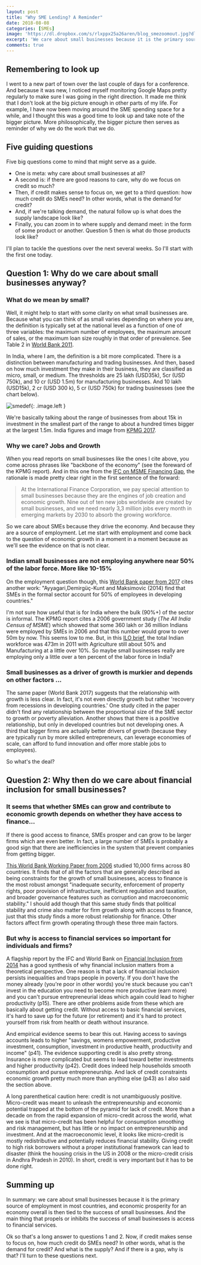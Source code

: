 ```yaml
---
layout: post
title: "Why SME Lending? A Reminder"
date: 2018-08-08
categories: [SMEs]
image: 'https://dl.dropbox.com/s/rlxppx25a26aren/blog_smezoomout.jpg?dl=0'
excerpt: 'We care about small businesses because it is the primary source of employment in most countries. And the main thing that propels or inhibits the success of small businesses is access to financial services. Image below courtesy Kinara Capital'
comments: true
---
```


## Remembering to look up
I went to a new part of town over the last couple of days for a conference. And because it was new, I noticed myself monitoring Google Maps pretty regularly to make sure I was going in the right direction. It made me think that I don't look at the big picture enough in other parts of my life. For example, I have now been moving around the SME spending space for a while, and I thought this was a good time to look up and take note of the bigger picture. More philosophically, the bigger picture then serves as reminder of why we do the work that we do. 

## Five guiding questions
Five big questions come to mind that might serve as a guide.
- One is meta: why care about small businesses at all?
- A second is: if there are good reasons to care, why do we focus on credit so much?
- Then, if credit makes sense to focus on, we get to a third question: how much credit do SMEs need? In other words, what is the demand for credit?
- And, if we're talking demand, the natural follow up is what does the supply landscape look like?
- Finally, you can zoom in to where supply and demand meet: in the form of some product or another. Question 5 then is what do those products look like?

I'll plan to tackle the questions over the next several weeks. So I'll start with the first one today.

## Question 1: Why do we care about small businesses anyway?

### What do we mean by small?
 Well, it might help to start with some clarity on what small businesses are. Because what you can think of as small varies depending on where you are, the definition is typically set at the national level as a function of one of three variables: the maximum number of employees, the maximum amount of sales, or the maximum loan size roughly in that order of prevalence. See Table 2 in [World Bank 2011][wb2011].

 In India, where I am, the definition is a bit more complicated. There is a distinction between manufacturing and trading businesses. And then, based on how much investment they make in their business, they are classified as micro, small, or medium. The thresholds are 25 lakh (USD35k), 5cr (USD 750k), and 10 cr (USD 1.5m) for manufacturing businesses. And 10 lakh (USD15k), 2 cr (USD 300 k), 5 cr (USD 750k) for trading businesses (see the chart below).

![smedef](https://dl.dropbox.com/s/o8xil2mn1434mt9/def_SME.png?dl=0){: .image.left }

We're basically talking about the range of businesses from about 15k in investment in the smallest part of the range to about a hundred times bigger at the largest 1.5m. India figures and image from [KPMG 2017][kpmg2017].

 [wb2011]:https://dl.dropbox.com/s/7yg9msaynqot3s5/CGAP-Small-and-Medium-Enterprises-Jan-2011.pdf?dl=0
 [kpmg2017]:https://dl.dropbox.com/s/dex1eswyqf32ya2/Catalysing-MSME-Entrepreneurship-India.pdf?dl=0

### Why we care? Jobs and Growth
When you read reports on small businesses like the ones I cite above, you come across phrases like "backbone of the economy" (see the foreward of the KPMG report). And in this one from the [IFC on MSME Financing Gap][ifc2017], the rationale is made pretty clear right in the first sentence of the forward:

>At the International Finance Corporation, we pay special attention to small businesses because they are the engines of job creation and economic growth. Nine out of ten new jobs worldwide are created by small businesses, and we need nearly 3,3 million jobs every month in emerging markets by 2030 to absorb the growing workforce.

[ifc2017]:https://dl.dropbox.com/s/z92ymqrkenhzn0h/MSMEFinancingGap_IFC2017.pdf?dl=0

So we care about SMEs because they drive the economy. And because they are a source of employment. Let me start with employment and come back to the question of economic growth in a moment in a moment because as we'll see the evidence on that is not clear.

### Indian small businesses are not employing anywhere near 50% of the labor force. More like 10-15%

On the employment question though, this [World Bank paper from 2017][wb2017] cites another work: "Ayyagari,Demirgüç-Kunt and Maksimovic (2014) find that SMEs in the formal sector account for 50% of employees in developing countries."

 I'm not sure how useful that is for India where the bulk (90%+) of the sector is informal. The KPMG report cites a 2006 government study (_The All India Census of MSME_) which showed that some 360 lakh or 36 million Indians were employed by SMEs in 2006 and that this number would grow to over 50m by now. This seems low to me. But, in this [ILO brief][ilo2016], the total Indian workforce was 473m in 2011 with Agriculture still about 50% and Manufacturing at a little over 10%. So maybe small businesses really are employing only a little over a ten percent of the labor force in India?

[wb2017]:https://dl.dropbox.com/s/64h1ja26o1gj8b5/SMEFinance_WorldBank_2017.pdf?dl=0
[ilo2016]:https://dl.dropbox.com/s/t00k2au805s1nhz/ILO_IndiaLaborForce_2016.pdf?dl=0

### Small businesses as a driver of growth is murkier and depends on other factors ...
The same paper (World Bank 2017) suggests that the relationship with growth is less clear. In fact, it's not even directly growth but rather 'recovery from recessions in developing countries.' One study cited in the paper didn't find any relationship between the proportional size of the SME sector to growth or poverty alleviation. Another shows that there is a positive relationship, but only in developed countries but not developing ones. A third that bigger firms are actually better drivers of growth (because they are typically run by more skilled entrepreneurs, can leverage economies of scale, can afford to fund innovation and offer more stable jobs to employees).

So what's the deal?  

## Question 2: Why then do we care about financial inclusion for small businesses?

### It seems that whether SMEs can grow and contribute to economic growth depends on whether they have access to finance...
If there is good access to finance, SMEs prosper and can grow to be larger firms which are even better. In fact, a large number of SMEs is probably a good sign that there are inefficiencies in the system that prevent companies from getting bigger.

[This World Bank Working Paper from 2006][wb2006] studied 10,000 firms across 80 countries. It finds that of all the factors that are generally described as being constraints for the growth of small businesses, access to finance is the most robust amongst "inadequate security, enforcement of property rights, poor provision of infrastructure, inefficient regulation and taxation, and broader governance features such as corruption and macroeconomic stability." I should add though that this same study finds that political stability and crime also matter for firm growth along with access to finance, just that this study finds a more robust relationship for finance. Other factors affect firm growth operating through these three main factors.

[wb2006]:https://dl.dropbox.com/s/ae13in77svnt0cx/FinanceforFirmGrowth_2006_WorldBank_WPS3820.pdf?dl=0


### But why is access to financial services so important for individuals and firms?

A flagship report by the IFC and World Bank on [Financial Inclusion from 2014][ifc2014] has a good synthesis of why financial inclusion matters from a theoretical perspective. One reason is that a lack of financial inclusion persists inequalities and traps people in poverty. If you don't have the money already (you're poor in other words) you're stuck because you can't invest in the education you need to become more productive (earn more) and you can't pursue entrepreneurial ideas which again could lead to higher productivity (p15). There are other problems aside from these which are basically about getting credit. Without access to basic financial services, it's hard to save up for the future (or retirement) and it's hard to protect yourself from risk from health or death without insurance.

And empirical evidence seems to bear this out. Having access to savings accounts leads to higher "savings, womens empowerment, productive investment, consumption, investment in productive health, productivity and income" (p41). The evidence supporting credit is also pretty strong. Insurance is more complicated but seems to lead toward better investments and higher productivity (p42).
Credit does indeed help households smooth consumption and pursue entrepreneurship. And lack of credit constraints economic growth pretty much more than anything else (p43) as I also said the section above.

A long parenthetical caution here: credit is not unambiguously positive. Micro-credit was meant to unleash the entrepreneurship and economic potential trapped at the bottom of the pyramid for lack of credit. More than a decade on from the rapid expansion of micro-credit across the world, what we see is that micro-credit has been helpful for consumption smoothing and risk management, but has little or no impact on entrepreneurship and investment. And at the macroeconomic level, it looks like micro-credit is mostly redistributive and potentially reduces financial stability. Giving credit to high risk borrowers without a proper institutional framework can lead to disaster (think the housing crisis in the US in 2008 or the micro-credit crisis in Andhra Pradesh in 2010). In short, credit is very important but it has to be done right.

[ifc2014]:https://dl.dropbox.com/s/vzai2z60q1ivf0b/GlobalFinDevReport_Inclusion_2014.pdf?dl=0

## Summing up

In summary: we care about small businesses because it is the primary source of employment in most countries, and economic prosperity for an economy overall is then tied to the success of small businesses. And the main thing that propels or inhibits the success of small businesses is access to financial services.

Ok so that's a long answer to questions 1 and 2. Now, if credit makes sense to focus on, how much credit do SMEs need? In other words, what is the demand for credit? And what is the supply? And if there is a gap, why is that? I'll turn to these questions next.
